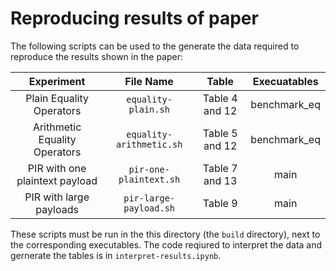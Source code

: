 # Reproducing results of paper

The following scripts can be used to the generate the data required to reproduce the results shown in the paper:

Experiment | File Name | Table | Execuatables
:----: | :----: | :----: | :----:
Plain Equality Operators | `equality-plain.sh` | Table 4 and 12 | benchmark_eq
Arithmetic Equality Operators | `equality-arithmetic.sh` | Table 5 and 12 | benchmark_eq
PIR with one plaintext payload | `pir-one-plaintext.sh` | Table 7 and 13 | main
PIR with large payloads | `pir-large-payload.sh` | Table 9 | main

These scripts must be run in the this directory (the `build` directory), next to the corresponding executables. The code reqiured to interpret the data and gernerate the tables is in `interpret-results.ipynb`.